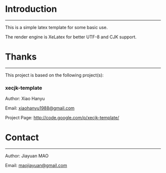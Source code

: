 # Introduction
--------------
This is a simple latex template for some basic use.

The render engine is XeLatex for better UTF-8 and CJK support.

# Thanks
--------
This project is based on the following project(s):

### xecjk-template
Author: Xiao Hanyu

Email: xiaohanyu1988@gmail.com

Project Page: http://code.google.com/p/xecjk-template/

# Contact
---------
Author: Jiayuan MAO

Email: maojiayuan@gmail.com
